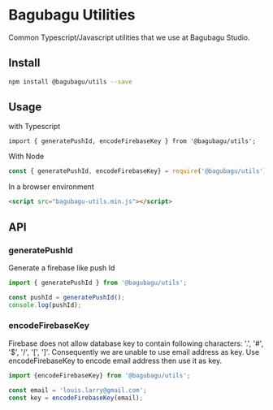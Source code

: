 # Bagubagu Utilities

Common Typescript/Javascript utilities that we use at Bagubagu Studio.

## Install

```bash
npm install @bagubagu/utils --save
```

## Usage

with Typescript

```tyescript
import { generatePushId, encodeFirebaseKey } from '@bagubagu/utils';
```

With Node

```javascript
const { generatePushId, encodeFirebaseKey} = require('@bagubagu/utils');
```

In a browser environment

```html
<script src="bagubagu-utils.min.js"></script>
```

## API

### generatePushId

Generate a firebase like push Id

```typescript
import { generatePushId } from '@bagubagu/utils';

const pushId = generatePushId();
console.log(pushId);
```

### encodeFirebaseKey

Firebase does not allow database key to contain following characters: '.', '#', '$', '/', '[', ']'.
Consequently we are unable to use email address as key. Use encodeFirebaseKey to
encode email address then use it as key.

```typescript
import {encodeFirebaseKey} from '@bagubagu/utils';

const email = 'louis.larry@gmail.com';
const key = encodeFirebaseKey(email);
```
